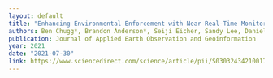 ```yaml
---
layout: default 
title: "Enhancing Environmental Enforcement with Near Real-Time Monitoring: Likelihood-Based Detection of Structural Expansion of Intensive Livestock Farms"
authors: Ben Chugg*, Brandon Anderson*, Seiji Eicher, Sandy Lee, Daniel E. Ho
publication: Journal of Applied Earth Observation and Geoinformation
year: 2021 
date: "2021-07-30"
link: https://www.sciencedirect.com/science/article/pii/S0303243421001707
---
```

